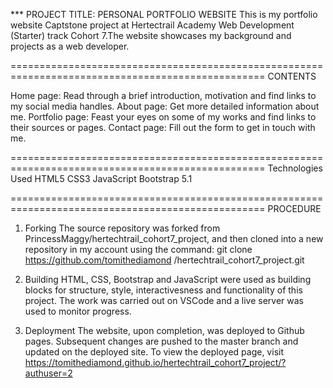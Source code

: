 *** PROJECT TITLE: PERSONAL PORTFOLIO WEBSITE
This is my portfolio website Captstone project at Hertectrail Academy Web Development (Starter) track Cohort 7.The website showcases my background and projects as a web developer.

==================================================================================================
CONTENTS

Home page: Read through a brief introduction, motivation and find links to my social media handles.
About page: Get more detailed information about me.
Portfolio page: Feast your eyes on some of my works and find links to their sources or pages.
Contact page: Fill out the form to get in touch with me. 


==================================================================================================
Technologies Used
HTML5
CSS3
JavaScript
Bootstrap 5.1


==================================================================================================
PROCEDURE 

1. Forking
The source repository was forked from PrincessMaggy/hertechtrail_cohort7_project, and then cloned into a new repository in my account using the command: git clone https://github.com/tomithediamond /hertechtrail_cohort7_project.git

2. Building
HTML, CSS, Bootstrap and JavaScript were used as building blocks for structure, style, interactivesness and functionality of this project. The work was carried out on VSCode and a live server was used to monitor progress.

3. Deployment
The website, upon completion, was deployed to Github pages. Subsequent changes are pushed to the master branch and updated on the deployed site. To view the deployed page, visit https://tomithediamond.github.io/hertechtrail_cohort7_project/?authuser=2
